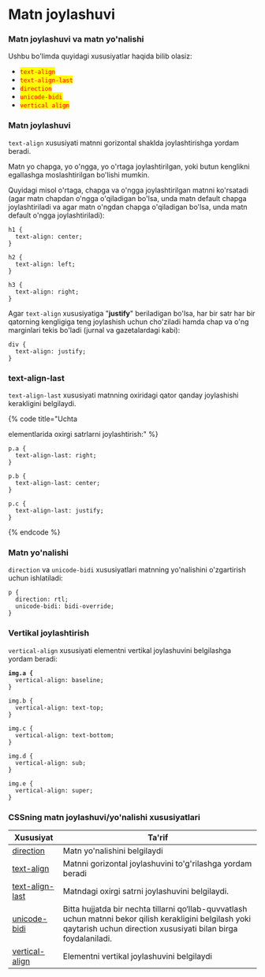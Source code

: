 # Matn joylashuvi

### Matn joylashuvi va matn yo'nalishi <a href="#matn-joylashuvi-va-matn-yonalishi" id="matn-joylashuvi-va-matn-yonalishi"></a>

Ushbu bo'limda quyidagi xususiyatlar haqida bilib olasiz:

* <mark style="color:red;">`text-align`</mark>
* <mark style="color:red;">`text-align-last`</mark>
* <mark style="color:red;">`direction`</mark>
* <mark style="color:red;">`unicode-bidi`</mark>
* <mark style="color:red;">`vertical align`</mark>

### Matn joylashuvi <a href="#matn-joylashuvi" id="matn-joylashuvi"></a>

`text-align` xususiyati matnni gorizontal shaklda joylashtirishga yordam beradi.

Matn yo chapga, yo o'ngga, yo o'rtaga joylashtirilgan, yoki butun kenglikni egallashga moslashtirilgan bo'lishi mumkin.

Quyidagi misol o'rtaga, chapga va o'ngga joylashtirilgan matnni ko'rsatadi (agar matn chapdan o'ngga o'qiladigan bo'lsa, unda matn default chapga joylashtiriladi va agar matn o'ngdan chapga o'qiladigan bo'lsa, unda matn default o'ngga joylashtiriladi):

```
h1 {
  text-align: center;
}

h2 {
  text-align: left;
}

h3 {
  text-align: right;
}
```

Agar `text-align` xususiyatiga "**justify**" beriladigan bo'lsa, har bir satr har bir qatorning kengligiga teng joylashish uchun cho'ziladi hamda chap va o'ng marginlari tekis bo'ladi (jurnal va gazetalardagi kabi):

```
div {
  text-align: justify;
}
```

### text-align-last <a href="#text-align-last" id="text-align-last"></a>

`text-align-last` xususiyati matnning oxiridagi qator qanday joylashishi kerakligini belgilaydi.

{% code title="Uchta <p> elementlarida oxirgi satrlarni joylashtirish:" %}
```
p.a {
  text-align-last: right;
}

p.b {
  text-align-last: center;
}

p.c {
  text-align-last: justify;
}
```
{% endcode %}

### Matn yo'nalishi <a href="#matn-yonalishi" id="matn-yonalishi"></a>

`direction` va `unicode-bidi` xususiyatlari matnning yo'nalishini o'zgartirish uchun ishlatiladi:

```
p {
  direction: rtl;
  unicode-bidi: bidi-override;
}
```

### Vertikal joylashtirish <a href="#vertikal-joylashtirish" id="vertikal-joylashtirish"></a>

`vertical-align` xususiyati elementni vertikal joylashuvini belgilashga yordam beradi:

<pre data-title="Matn ichidagi rasm vertikal joylashtirilayapti:"><code><strong>img.a {
</strong>  vertical-align: baseline;
}

img.b {
  vertical-align: text-top;
}

img.c {
  vertical-align: text-bottom;
}

img.d {
  vertical-align: sub;
}

img.e {
  vertical-align: super;
}
</code></pre>

### CSSning matn joylashuvi/yo'nalishi xususiyatlari <a href="#css-matn-joylashtiruviyonalishi-xususiyatlari" id="css-matn-joylashtiruviyonalishi-xususiyatlari"></a>

| Xususiyat                                                                         | Ta'rif                                                                                                                                                                     |
| --------------------------------------------------------------------------------- | -------------------------------------------------------------------------------------------------------------------------------------------------------------------------- |
| [direction](https://www.w3schools.com/cssref/pr\_text\_direction.asp)             | Matn yo'nalishini belgilaydi                                                                                                                                               |
| [text-align](https://www.w3schools.com/cssref/pr\_text\_text-align.asp)           | Matnni gorizontal joylashuvini to'g'rilashga yordam beradi                                                                                                                 |
| [text-align-last](https://www.w3schools.com/cssref/css3\_pr\_text-align-last.asp) | Matndagi oxirgi satrni joylashuvini belgilaydi.                                                                                                                            |
| [unicode-bidi](https://www.w3schools.com/cssref/pr\_text\_unicode-bidi.asp)       | Bitta hujjatda bir nechta tillarni qo‘llab-quvvatlash uchun matnni bekor qilish kerakligini belgilash yoki qaytarish uchun direction xususiyati bilan birga foydalaniladi. |
| [vertical-align](https://www.w3schools.com/cssref/pr\_pos\_vertical-align.asp)    | Elementni vertikal joylashuvini belgilaydi                                                                                                                                 |
